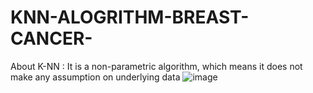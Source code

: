 # KNN-ALOGRITHM-BREAST-CANCER-
About K-NN : It is a non-parametric algorithm, which means it does not make any assumption on underlying data
![image](https://user-images.githubusercontent.com/100261044/171971002-cab8194e-1098-4307-bee9-57ad5fe2c2c4.png)
